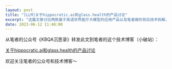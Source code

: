 ```yaml
---
layout: post
title: "[LLM]关于hippocratic.ai和glass.health的产品讨论"
excerpt: "这篇文章讨论两款基于英语世界医疗大模型的应用产品以及笔者做的背后技术拆解，最后给出近段时间笔者在大模型应用的开发推进上，形成的一些心得。"
date: 2023-06-12 11:40:00
---
```


从笔者的公众号《KBQA沉思录》转发此文到笔者的这个技术博客（小破站）：

[关于hippocratic.ai和glass.health的产品讨论](https://mp.weixin.qq.com/s?__biz=MzU2MTY2ODEzNA==&amp;mid=2247484707&amp;idx=1&amp;sn=0796442a68f2b6db04d6fdc8d2a41ee7&amp;chksm=fc740c6acb03857c60fe50f4ed0f79dc9d721fa9ebfa5def318fd17cbd9b3ed999ce487ca022&token=987892279&lang=zh_CN#rd)


欢迎关注笔者的公众号和技术博客～

